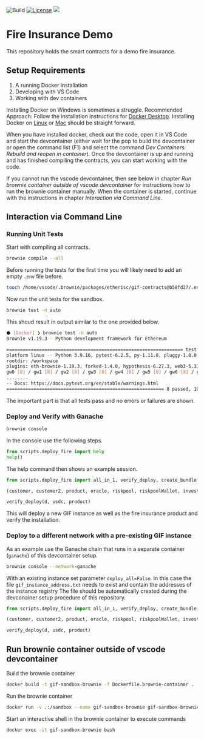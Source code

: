 ![Build](https://github.com/etherisc/depeg-contracts/actions/workflows/build.yml/badge.svg)
[![License](https://img.shields.io/badge/License-Apache_2.0-blue.svg)](https://opensource.org/licenses/Apache-2.0)
[![](https://dcbadge.vercel.app/api/server/cVsgakVG4R?style=flat)](https://discord.gg/Qb6ZjgE8)

# Fire Insurance Demo

This repository holds the smart contracts for a demo fire insurance.

## Setup Requirements

1. A running Docker installation
1. Developing with VS Code
1. Working with dev containers

Installing Docker on Windows is sometimes a struggle.
Recommended Approach: Follow the installation instructions for [Docker Desktop](https://docs.docker.com/desktop/install/windows-install/).
Installing Docker on [Linux](https://docs.docker.com/desktop/install/linux-install/) or [Mac](https://docs.docker.com/desktop/install/mac-install/) should be straight forward.

When you have installed docker, check out the code, open it in VS Code and start the devcontainer (either wait for the pop to build the devcontainer or open the command list (F1) and select the command _Dev Containers: Rebuild and reopen in container_). Once the devcontainer is up and running and has finished compiling the contracts, you can start working with the code.

If you cannot run the vscode devcontainer, then see below in chapter _Run brownie container outside of vscode devcontainer_ for instructions how to run the brownie container manually. When the container is started, continue with the instructions in chapter _Interaction via Command Line_.

## Interaction via Command Line

### Running Unit Tests

Start with compiling all contracts.

```bash
brownie compile --all
```

Before running the tests for the first time you will likely need to add an empty `.env` file before.

```bash
touch /home/vscode/.brownie/packages/etherisc/gif-contracts@b58fd27/.env
```

Now run the unit tests for the sandbox.
```bash
brownie test -n auto
```

This shoud result in output similar to the one provided below.
```bash
⬢ [Docker] ❯ brownie test -n auto
Brownie v1.19.3 - Python development framework for Ethereum

================================================================= test session starts =================================================================
platform linux -- Python 3.9.16, pytest-6.2.5, py-1.11.0, pluggy-1.0.0
rootdir: /workspace
plugins: eth-brownie-1.19.3, forked-1.4.0, hypothesis-6.27.3, web3-5.31.3, xdist-1.34.0, anyio-3.6.2
gw0 [8] / gw1 [8] / gw2 [8] / gw3 [8] / gw4 [8] / gw5 [8] / gw6 [8] / gw7 [8]
........                                                                                                                                        [100%]
-- Docs: https://docs.pytest.org/en/stable/warnings.html
========================================================== 8 passed, 101 warnings in 44.52s ===========================================================
```

The important part is that all tests pass and no errors or failures are shown.
 
### Deploy and Verify with Ganache

```bash
brownie console
```

In the console use the following steps.

```python
from scripts.deploy_fire import help
help()
```

The help command then shows an example session.
```python
from scripts.deploy_fire import all_in_1, verify_deploy, create_bundle, create_policy, help

(customer, customer2, product, oracle, riskpool, riskpoolWallet, investor, usdc, instance, instanceService, instanceOperator, bundleId, processId, d) = all_in_1(deploy_all=True)

verify_deploy(d, usdc, product)
```

This will deploy a new GIF instance as well as the fire insurance product and verify the installation. 

### Deploy to a different network with a pre-existing GIF instance

As an example use the Ganache chain that runs in a separate container (`ganache`) of this devcontainer setup.

```bash
brownie console --network=ganache
```

With an existing instance set parameter `deploy_all=False`.
In this case the file `gif_instance_address.txt` needs to exist and contain the addresses of the instance registry
The file should be automatically created during the devconainer setup procedure of this repository.

```python
from scripts.deploy_fire import all_in_1, verify_deploy, create_bundle, create_policy, help

(customer, customer2, product, oracle, riskpool, riskpoolWallet, investor, usdc, instance, instanceService, instanceOperator, bundleId, processId, d) = all_in_1(deploy_all=False)

verify_deploy(d, usdc, product)
```


## Run brownie container outside of vscode devcontainer

Build the brownie container 

```bash
docker build -t gif-sandbox-brownie -f Dockerfile.brownie-container .
```

Run the brownie container

```bash
docker run -v .:/sandbox --name gif-sandbox-brownie gif-sandbox-brownie
```

Start an interactive shell in the brownie container to execute commands

```bash
docker exec -it gif-sandbox-brownie bash
```
